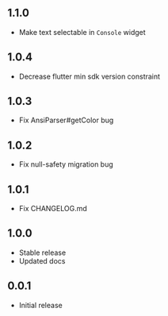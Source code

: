 ## 1.1.0

- Make text selectable in `Console` widget

## 1.0.4

- Decrease flutter min sdk version constraint

## 1.0.3

- Fix AnsiParser#getColor bug

## 1.0.2

- Fix null-safety migration bug

## 1.0.1

- Fix CHANGELOG.md

## 1.0.0

- Stable release
- Updated docs

## 0.0.1

- Initial release